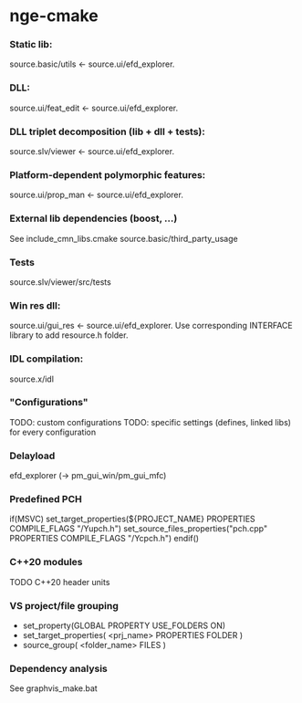 # nge-cmake

### Static lib:
source.basic/utils  <-  source.ui/efd_explorer.

### DLL:
source.ui/feat_edit  <-  source.ui/efd_explorer.

### DLL triplet decomposition (lib + dll + tests):
source.slv/viewer  <-  source.ui/efd_explorer.

### Platform-dependent polymorphic features:
source.ui/prop_man  <-  source.ui/efd_explorer.

### External lib dependencies (boost, ...)
See include_cmn_libs.cmake
source.basic/third_party_usage

### Tests
source.slv/viewer/src/tests

### Win res dll:
source.ui/gui_res  <-  source.ui/efd_explorer.
Use corresponding INTERFACE library to add resource.h folder.

### IDL compilation:
source.x/idl

### "Configurations"
TODO: custom configurations
TODO: specific settings (defines, linked libs) for every configuration

### Delayload
efd_explorer (-> pm_gui_win/pm_gui_mfc)

### Predefined PCH
if(MSVC)
    set_target_properties(${PROJECT_NAME} PROPERTIES COMPILE_FLAGS "/Yupch.h")
    set_source_files_properties("pch.cpp" PROPERTIES COMPILE_FLAGS "/Ycpch.h")
endif()

### C++20 modules
TODO
C++20 header units

### VS project/file grouping
- set_property(GLOBAL PROPERTY USE_FOLDERS ON)
- set_target_properties( <prj_name> PROPERTIES FOLDER <folder> )
- source_group( <folder_name> FILES <src> )

### Dependency analysis
See graphvis_make.bat